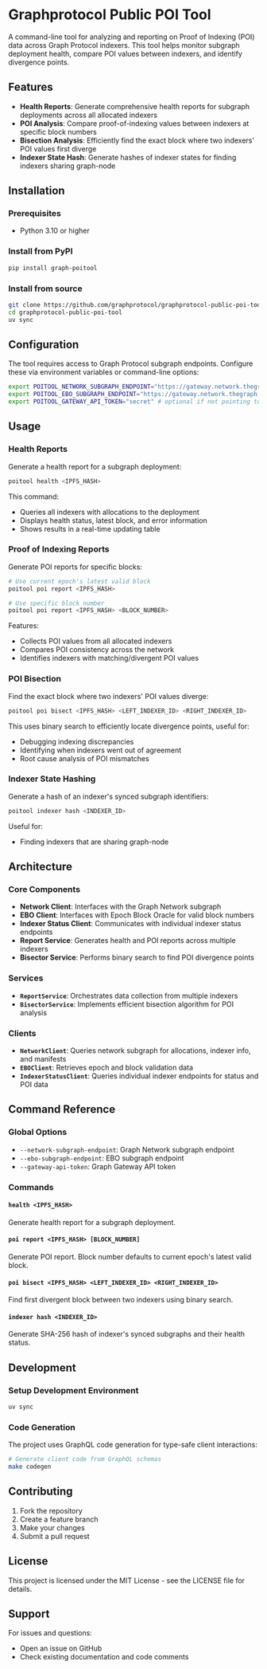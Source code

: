 # Graphprotocol Public POI Tool

A command-line tool for analyzing and reporting on Proof of Indexing (POI) data across Graph Protocol indexers. This tool helps monitor subgraph deployment health, compare POI values between indexers, and identify divergence points.

## Features

- **Health Reports**: Generate comprehensive health reports for subgraph deployments across all allocated indexers
- **POI Analysis**: Compare proof-of-indexing values between indexers at specific block numbers
- **Bisection Analysis**: Efficiently find the exact block where two indexers' POI values first diverge
- **Indexer State Hash**: Generate hashes of indexer states for finding indexers sharing graph-node

## Installation

### Prerequisites

- Python 3.10 or higher

### Install from PyPI
```bash
pip install graph-poitool
```

### Install from source

```bash
git clone https://github.com/graphprotocol/graphprotocol-public-poi-tool.git
cd graphprotocol-public-poi-tool
uv sync
```

## Configuration

The tool requires access to Graph Protocol subgraph endpoints. Configure these via environment variables or command-line options:

```bash
export POITOOL_NETWORK_SUBGRAPH_ENDPOINT="https://gateway.network.thegraph.com/api/subgraphs/id/..."
export POITOOL_EBO_SUBGRAPH_ENDPOINT="https://gateway.network.thegraph.com/api/subgraphs/id/..."
export POITOOL_GATEWAY_API_TOKEN="secret" # optional if not pointing to gateway
```

## Usage

### Health Reports

Generate a health report for a subgraph deployment:

```bash
poitool health <IPFS_HASH>
```

This command:
- Queries all indexers with allocations to the deployment
- Displays health status, latest block, and error information
- Shows results in a real-time updating table

### Proof of Indexing Reports

Generate POI reports for specific blocks:

```bash
# Use current epoch's latest valid block
poitool poi report <IPFS_HASH>

# Use specific block number
poitool poi report <IPFS_HASH> <BLOCK_NUMBER>
```

Features:
- Collects POI values from all allocated indexers
- Compares POI consistency across the network
- Identifies indexers with matching/divergent POI values

### POI Bisection

Find the exact block where two indexers' POI values diverge:

```bash
poitool poi bisect <IPFS_HASH> <LEFT_INDEXER_ID> <RIGHT_INDEXER_ID>
```

This uses binary search to efficiently locate divergence points, useful for:
- Debugging indexing discrepancies
- Identifying when indexers went out of agreement
- Root cause analysis of POI mismatches

### Indexer State Hashing

Generate a hash of an indexer's synced subgraph identifiers:

```bash
poitool indexer hash <INDEXER_ID>
```

Useful for:
- Finding indexers that are sharing graph-node

## Architecture

### Core Components

- **Network Client**: Interfaces with the Graph Network subgraph
- **EBO Client**: Interfaces with Epoch Block Oracle for valid block numbers
- **Indexer Status Client**: Communicates with individual indexer status endpoints
- **Report Service**: Generates health and POI reports across multiple indexers
- **Bisector Service**: Performs binary search to find POI divergence points

### Services

- **`ReportService`**: Orchestrates data collection from multiple indexers
- **`BisectorService`**: Implements efficient bisection algorithm for POI analysis

### Clients

- **`NetworkClient`**: Queries network subgraph for allocations, indexer info, and manifests
- **`EBOClient`**: Retrieves epoch and block validation data
- **`IndexerStatusClient`**: Queries individual indexer endpoints for status and POI data

## Command Reference

### Global Options

- `--network-subgraph-endpoint`: Graph Network subgraph endpoint
- `--ebo-subgraph-endpoint`: EBO subgraph endpoint
- `--gateway-api-token`: Graph Gateway API token

### Commands

#### `health <IPFS_HASH>`
Generate health report for a subgraph deployment.

#### `poi report <IPFS_HASH> [BLOCK_NUMBER]`
Generate POI report. Block number defaults to current epoch's latest valid block.

#### `poi bisect <IPFS_HASH> <LEFT_INDEXER_ID> <RIGHT_INDEXER_ID>`
Find first divergent block between two indexers using binary search.

#### `indexer hash <INDEXER_ID>`
Generate SHA-256 hash of indexer's synced subgraphs and their health status.

## Development

### Setup Development Environment

```bash
uv sync
```

### Code Generation

The project uses GraphQL code generation for type-safe client interactions:

```bash
# Generate client code from GraphQL schemas
make codegen
```

## Contributing

1. Fork the repository
2. Create a feature branch
3. Make your changes
4. Submit a pull request

## License

This project is licensed under the MIT License - see the LICENSE file for details.

## Support

For issues and questions:
- Open an issue on GitHub
- Check existing documentation and code comments
